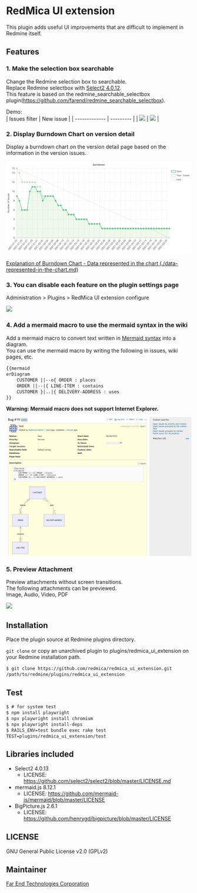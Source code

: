 # RedMica UI extension

This plugin adds useful UI improvements that are difficult to implement in Redmine itself.

## Features

### 1. Make the selection box searchable

Change the Redmine selection box to searchable.  
Replace Redmine selectbox with [Select2 4.0.12](https://select2.org/).  
This feature is based on the redmine_searchable_selectbox plugin(https://github.com/farend/redmine_searchable_selectbox).

Demo:  
| Issues filter | New issue |
| ------------- | --------- |
| <kbd><img src="https://github.com/redmica/redmica_ui_extension/blob/images/demo_filters.gif" /></kbd> | <kbd><img src="https://github.com/redmica/redmica_ui_extension/blob/images/demo_new_issue.gif" /></kbd> |

### 2. Display Burndown Chart on version detail

Display a burndown chart on the version detail page based on the information in the version issues.

<kbd><img src="https://github.com/redmica/redmica_ui_extension/blob/images/demo-burndown-chart.png" /></kbd>

[Explanation of Burndown Chart - Data represented in the chart (./data-represented-in-the-chart.md)](/data-represented-in-the-chart.md)

### 3. You can disable each feature on the plugin settings page

Administration > Plugins > RedMica UI extension configure

<kbd><img src="https://github.com/redmica/redmica_ui_extension/blob/images/plugin-settings.png" /></kbd>

### 4. Add a mermaid macro to use the mermaid syntax in the wiki

Add a mermaid macro to convert text written in [Mermaid syntax](https://mermaid-js.github.io/mermaid/#/./n00b-syntaxReference) into a diagram.  
You can use the mermaid macro by writing the following in issues, wiki pages, etc.

```
{{mermaid
erDiagram
    CUSTOMER ||--o{ ORDER : places
    ORDER ||--|{ LINE-ITEM : contains
    CUSTOMER }|..|{ DELIVERY-ADDRESS : uses
}}
```

**Warning: Mermaid macro does not support Internet Explorer.**

<kbd><img src="https://github.com/redmica/redmica_ui_extension/blob/images/demo_mermaid_macro.png" /></kbd>

### 5. Preview Attachment

Preview attachments without screen transitions.  
The following attachments can be previewed.  
Image, Audio, Video, PDF

<kbd><img src="https://github.com/redmica/redmica_ui_extension/blob/images/demo_preview_attachment.gif" /></kbd>

## Installation

Place the plugin source at Redmine plugins directory.

`git clone` or copy an unarchived plugin to plugins/redmica_ui_extension on your Redmine installation path.

```
$ git clone https://github.com/redmica/redmica_ui_extension.git /path/to/redmine/plugins/redmica_ui_extension
```
## Test

```
$ # for system test
$ npm install playwright
$ npx playwright install chromium
$ npx playwright install-deps
$ RAILS_ENV=test bundle exec rake test TEST=plugins/redmica_ui_extension/test
```

## Libraries included

- Select2 4.0.13
  - LICENSE: https://github.com/select2/select2/blob/master/LICENSE.md
- mermaid.js 8.12.1
  - LICENSE: https://github.com/mermaid-js/mermaid/blob/master/LICENSE
- BigPicture.js 2.6.1
  - LICENSE: https://github.com/henrygd/bigpicture/blob/master/LICENSE

## LICENSE

GNU General Public License v2.0 (GPLv2)

## Maintainer

[Far End Technologies Corporation](https://www.farend.co.jp/)
